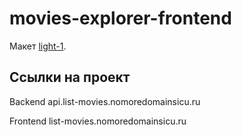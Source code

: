 # movies-explorer-frontend

Mакет [light-1](https://www.figma.com/file/6FMWkB94wE7KTkcCgUXtnC/light-1?type=design&node-id=891-3857&mode=design&t=n8ivyGP426YbIen6-0).

## Ссылки на проект

Backend api.list-movies.nomoredomainsicu.ru

Frontend list-movies.nomoredomainsicu.ru
